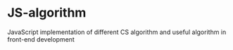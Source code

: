 # JS-algorithm
JavaScript implementation of different CS algorithm and useful algorithm in front-end development
